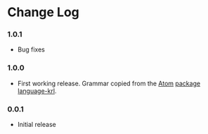 # Change Log
### 1.0.1
- Bug fixes

### 1.0.0
- First working release. Grammar copied from the [Atom](https://atom.io/) [package language-krl](https://github.com/d4nuu8/language-krl).

### 0.0.1
- Initial release